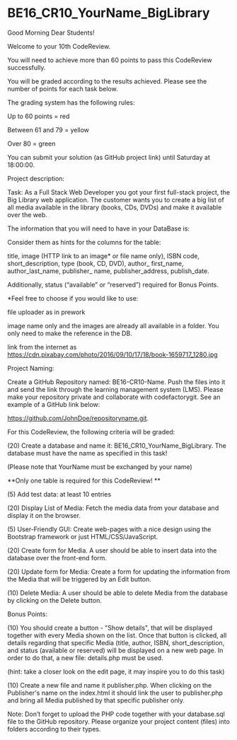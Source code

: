 # BE16_CR10_YourName_BigLibrary

Good Morning Dear Students!

Welcome to your 10th CodeReview. 

You will need to achieve more than 60 points to pass this CodeReview successfully. 

You will be graded according to the results achieved. Please see the number of points for each task below. 

The grading system has the following rules:

Up to 60 points = red

Between 61 and 79 = yellow

Over 80 = green

You can submit your solution (as GitHub project link) until Saturday at 18:00:00.


Project description:


Task: As a Full Stack Web Developer you got your first full-stack project, the Big Library web application. The customer wants you to create a big list of all media available in the library (books, CDs, DVDs) and make it available over the web.


The information that you will need to have in your DataBase is:

Consider them as hints for the columns for the table:

title, image (HTTP link to an image* or file name only), ISBN code, short_description, type (book, CD, DVD), author_ first_name, author_last_name, publisher_ name, publisher_address, publish_date.

Additionally, status (“available” or “reserved”)  required for Bonus Points.

*Feel free to choose if you would like to use:

file uploader as in prework

image name only and the images are already all available in a folder. You only need to make the reference in the DB.

link from the internet as https://cdn.pixabay.com/photo/2016/09/10/17/18/book-1659717_1280.jpg


Project Naming:

Create a GitHub Repository named: BE16-CR10-Name. Push the files into it and send the link through the learning management system (LMS). Please make your repository private and collaborate with codefactorygit. See an example of a GitHub link below:

https://github.com/JohnDoe/repositoryname.git.

 

For this CodeReview, the following criteria will be graded:

(20) Create a database and name it: BE16_CR10_YourName_BigLibrary. The database must have the name as specified in this task! 

(Please note that YourName must be exchanged by your name)


**Only one table is required for this CodeReview! **

(5) Add test data: at least 10 entries 

(20) Display List of Media: Fetch the media data from your database and display it on the browser.

(5) User-Friendly GUI: Create web-pages with a nice design using the Bootstrap framework or just HTML/CSS/JavaScript.

(20) Create form for Media. A user should be able to insert data into the database over the front-end form.

(20) Update form for Media: Create a form for updating the information from the Media that will be triggered by an Edit button.

(10) Delete Media: A user should be able to delete Media from the database by clicking on the Delete button.

Bonus Points:

(10) You should create a button - "Show details", that will be displayed together with every Media shown on the list. Once that button is clicked, all details regarding that specific Media (title, author, ISBN, short_description, and status (available or reserved) will be displayed on a new web page. In order to do that, a new file: details.php must be used.

(hint: take a closer look on the edit page, it may inspire you to do this task)

(10) Create a new file and name it publisher.php. When clicking on the Publisher's name on the index.html it should link the user to publisher.php and bring all Media published by that specific publisher only.

Note: Don’t forget to upload the PHP code together with your database.sql file to the GitHub repository. Please organize your project content (files) into folders according to their types.


